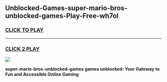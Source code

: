 
## Unblocked-Games-super-mario-bros-unblocked-games-Play-Free-wh7ol
<h3>
<a href="https://premium76.site?title=super-mario-bros-unblocked-games&ref=10A">CLICK TO PLAY</a></h3>
<hr>

<h3>
<a href="https://premium76.site?title=super-mario-bros-unblocked-games&ref=10A">CLICK 2 PLAY</a>
  
</h3>

<a href="https://premium76.site?title=super-mario-bros-unblocked-games&ref=10A"><img src="https://clearcache.store/games.png"></a>


**super-mario-bros-unblocked-games games unblocked: Your Gateway to Fun and Accessible Online Gaming**
